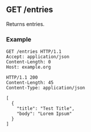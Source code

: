 ## GET /entries
Returns entries.

### Example
```
GET /entries HTTP/1.1
Accept: application/json
Content-Length: 0
Host: example.org
```

```
HTTP/1.1 200
Content-Length: 45
Content-Type: application/json

[
  {
    "title": "Test Title",
    "body": "Lorem Ipsum"
  }
]
```
